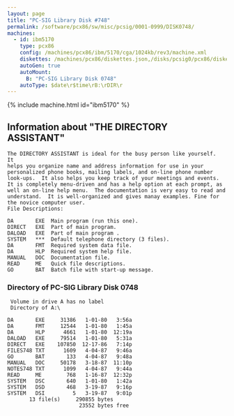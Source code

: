 ```yaml
---
layout: page
title: "PC-SIG Library Disk #748"
permalink: /software/pcx86/sw/misc/pcsig/0001-0999/DISK0748/
machines:
  - id: ibm5170
    type: pcx86
    config: /machines/pcx86/ibm/5170/cga/1024kb/rev3/machine.xml
    diskettes: /machines/pcx86/diskettes.json,/disks/pcsig0/pcx86/diskettes.json
    autoGen: true
    autoMount:
      B: "PC-SIG Library Disk 0748"
    autoType: $date\r$time\rB:\rDIR\r
---
```


{% include machine.html id="ibm5170" %}

## Information about "THE DIRECTORY ASSISTANT"

    The DIRECTORY ASSISTANT is ideal for the busy person like yourself.  It
    helps you organize name and address information for use in your
    personalized phone books, mailing labels, and on-line phone number
    look-ups.  It also helps you keep track of your meetings and events.
    It is completely menu-driven and has a help option at each prompt, as
    well an on-line help menu.  The documentation is very easy to read and
    understand.  It is well-organized and gives manay examples. Fine for
    the novice computer user.
    File Descriptions:
    
    DA       EXE  Main program (run this one).
    DIRECT   EXE  Part of main program.
    DALOAD   EXE  Part of main program .
    SYSTEM   ***  Default telephone directory (3 files).
    DA       FMT  Required system data file.
    DA       HLP  Required system help file.
    MANUAL   DOC  Documentation file.
    READ     ME   Quick file descriptions.
    GO       BAT  Batch file with start-up message.

### Directory of PC-SIG Library Disk 0748

     Volume in drive A has no label
     Directory of A:\

    DA       EXE     31386   1-01-80   3:56a
    DA       FMT     12544   1-01-80   1:45a
    DA       HLP      4661   1-01-80  12:19a
    DALOAD   EXE     79514   1-01-80   5:31a
    DIRECT   EXE    107850  12-17-86   7:14p
    FILES748 TXT      1609   4-04-87   9:46a
    GO       BAT       133   4-04-87   9:48a
    MANUAL   DOC     50178   3-18-87  11:10p
    NOTES748 TXT      1099   4-04-87   9:44a
    READ     ME        768   1-16-87  12:32p
    SYSTEM   DSC       640   1-01-80   1:42a
    SYSTEM   DSD       468   3-19-87   9:16p
    SYSTEM   DSI         5   3-19-87   9:01p
           13 file(s)     290855 bytes
                           23552 bytes free
